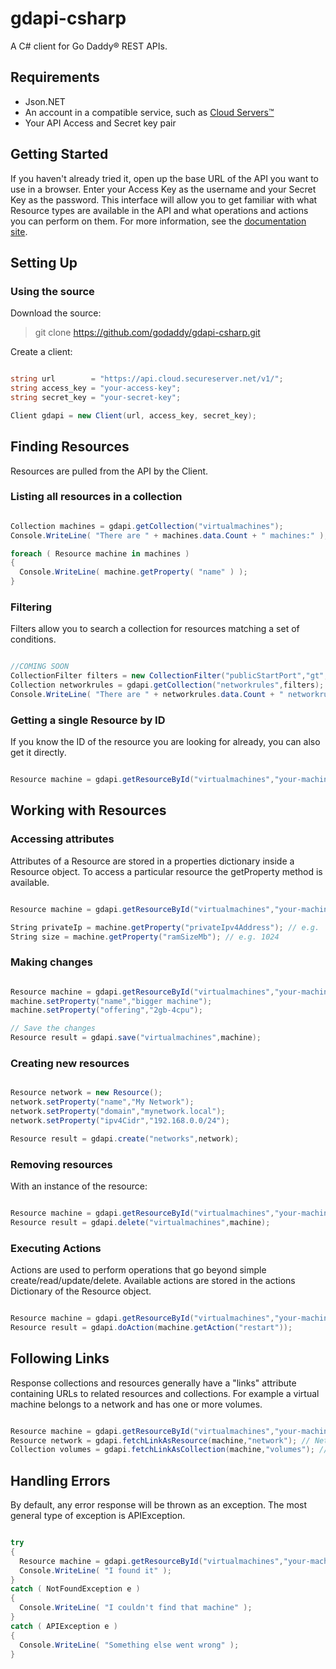 gdapi-csharp
============

A C# client for Go Daddy&reg; REST APIs.


Requirements
---------
* Json.NET
* An account in a compatible service, such as [Cloud Servers&trade;](http://www.godaddy.com/hosting/cloud-computing.aspx)
* Your API Access and Secret key pair

Getting Started
--------
If you haven't already tried it, open up the base URL of the API you want to use in a browser.
Enter your Access Key as the username and your Secret Key as the password.
This interface will allow you to get familiar with what Resource types are available in the API
and what operations and actions you can perform on them.  For more information, see the [documentation site](http://docs.cloud.secureserver.net/).

Setting Up
---------

### Using the source
Download the source:
> git clone https://github.com/godaddy/gdapi-csharp.git

Create a client:
```csharp

string url        = "https://api.cloud.secureserver.net/v1/";
string access_key = "your-access-key";
string secret_key = "your-secret-key";

Client gdapi = new Client(url, access_key, secret_key);

```

Finding Resources
--------
Resources are pulled from the API by the Client.

### Listing all resources in a collection
```csharp

Collection machines = gdapi.getCollection("virtualmachines");
Console.WriteLine( "There are " + machines.data.Count + " machines:" );

foreach ( Resource machine in machines )
{
  Console.WriteLine( machine.getProperty( "name" ) );
}

```
    
### Filtering
Filters allow you to search a collection for resources matching a set of conditions.
```csharp

//COMING SOON
CollectionFilter filters = new CollectionFilter("publicStartPort","gt","80");
Collection networkrules = gdapi.getCollection("networkrules",filters);
Console.WriteLine( "There are " + networkrules.data.Count + " networkrules with a publicStartPort greater than 80." );

```

### Getting a single Resource by ID
If you know the ID of the resource you are looking for already, you can also get it directly.
```csharp

Resource machine = gdapi.getResourceById("virtualmachines","your-machine-id");

```

Working with Resources
--------

### Accessing attributes
Attributes of a Resource are stored in a properties dictionary inside a Resource object. To access a particular resource the getProperty method is available.
```csharp

Resource machine = gdapi.getResourceById("virtualmachines","your-machine-id");

String privateIp = machine.getProperty("privateIpv4Address"); // e.g. '10.1.1.3'
String size = machine.getProperty("ramSizeMb"); // e.g. 1024

```

### Making changes
```csharp

Resource machine = gdapi.getResourceById("virtualmachines","your-machine-id");
machine.setProperty("name","bigger machine");
machine.setProperty("offering","2gb-4cpu");

// Save the changes
Resource result = gdapi.save("virtualmachines",machine);

```

### Creating new resources
```csharp

Resource network = new Resource();
network.setProperty("name","My Network");
network.setProperty("domain","mynetwork.local");
network.setProperty("ipv4Cidr","192.168.0.0/24");

Resource result = gdapi.create("networks",network);

```

### Removing resources

With an instance of the resource:
```csharp

Resource machine = gdapi.getResourceById("virtualmachines","your-machine-id");
Resource result = gdapi.delete("virtualmachines",machine);

```

### Executing Actions
Actions are used to perform operations that go beyond simple create/read/update/delete. Available actions are stored in the actions Dictionary of the Resource object.

```csharp

Resource machine = gdapi.getResourceById("virtualmachines","your-machine-id");
Resource result = gdapi.doAction(machine.getAction("restart"));

```

Following Links
--------
Response collections and resources generally have a "links" attribute containing URLs to related resources and collections.  For example a virtual machine belongs to a network and has one or more volumes.
```csharp

Resource machine = gdapi.getResourceById("virtualmachines","your-machine-id");
Resource network = gdapi.fetchLinkAsResource(machine,"network"); // Network resource
Collection volumes = gdapi.fetchLinkAsCollection(machine,"volumes"); // Collection of Volume resources

```

Handling Errors
--------
By default, any error response will be thrown as an exception.  The most general type of exception is APIException.
```csharp

try
{
  Resource machine = gdapi.getResourceById("virtualmachines","your-machine-id");
  Console.WriteLine( "I found it" );
}
catch ( NotFoundException e )
{
  Console.WriteLine( "I couldn't find that machine" );
}
catch ( APIException e )
{
  Console.WriteLine( "Something else went wrong" );
}

```
